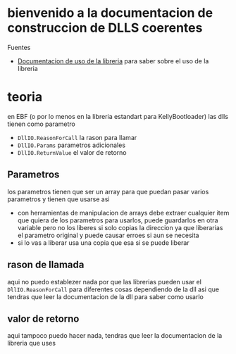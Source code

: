 # bienvenido a la documentacion de construccion de DLLS coerentes

Fuentes
* [Documentacion de uso de la libreria](./LibDoc.md) para saber sobre el uso de la libreria

# teoria

en EBF (o por lo menos en la libreria estandart para KellyBootloader) las dlls tienen como parametro
* `DllIO.ReasonForCall` la rason para llamar
* `DllIO.Params` parametros adicionales
* `DllIO.ReturnValue` el valor de retorno

## Parametros
los parametros tienen que ser un array para que puedan pasar varios parametros
y tienen que usarse asi
* con herramientas de manipulacion de arrays debe extraer cualquier item que quiera de los parametros para usarlos, puede guardarlos en otra variable pero no los liberes si solo copias la direccion ya que liberarias el parametro original y puede causar erroes si aun se necesita
* si lo vas a liberar usa una copia que esa si se puede liberar

## rason de llamada
aqui no puedo establezer nada por que las librerias pueden usar el `DllIO.ReasonForCall` para diferentes cosas dependiendo de la dll asi que tendras que leer la documentacion de la dll para saber como usarlo

## valor de retorno
aqui tampoco puedo hacer nada, tendras que leer la documentacion de la libreria que uses